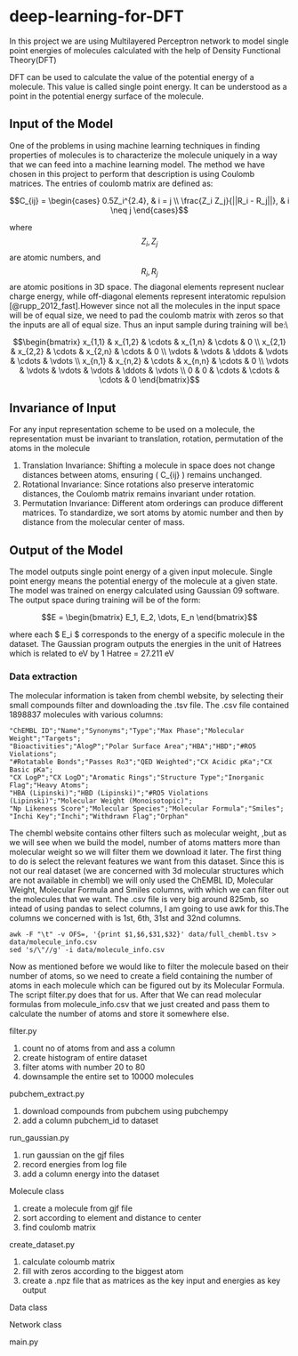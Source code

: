 # deep-learning-for-DFT
In this project we are using Multilayered Perceptron network to model single point energies of molecules calculated with the help of Density Functional Theory(DFT)

DFT can be used to calculate the value of the potential energy of a molecule. This value is called single point energy. It can be understood as a point in the potential energy surface of the molecule.
## Input of the Model
One of the problems in using machine learning techniques in finding properties of molecules is to
characterize the molecule uniquely in a way that we can feed into a machine learning model. The method we have chosen in this project to perform that description is using Coulomb matrices.
The entries of coulomb matrix are defined as:
```math
C_{ij} =
\begin{cases}
0.5Z_i^{2.4}, & i = j \\
\frac{Z_i Z_j}{||R_i - R_j||}, & i \neq j
\end{cases}
```

where $$Z_i, Z_j$$ are atomic numbers, and $$R_i, R_j$$ are atomic positions in 3D space. The diagonal elements represent nuclear charge energy, while off-diagonal elements represent interatomic repulsion [@rupp_2012_fast].However since not all the molecules in the input space will be of equal size, we need to pad the coulomb matrix with zeros so that the inputs are all of equal size. Thus an input sample during training
will be:\
```math
\begin{bmatrix}
x_{1,1} & x_{1,2} & \cdots & x_{1,n} & \cdots & 0 \\
x_{2,1} & x_{2,2} & \cdots & x_{2,n} & \cdots & 0 \\
\vdots  & \vdots  & \ddots & \vdots  & \cdots & \vdots \\
x_{n,1} & x_{n,2} & \cdots & x_{n,n} & \cdots & 0 \\
\vdots  & \vdots  & \vdots & \vdots  & \ddots & \vdots \\
0 & 0 & \cdots & \cdots & \cdots & 0
\end{bmatrix}
```

## Invariance of Input
For any input representation scheme to be used on a molecule, the representation must be invariant to
translation, rotation, permutation of the atoms in the molecule

1. Translation Invariance: Shifting a molecule in space does not change distances between atoms, ensuring \( C_{ij} \) remains unchanged.
2. Rotational Invariance: Since rotations also preserve interatomic distances, the Coulomb matrix remains invariant under rotation.
3. Permutation Invariance: Different atom orderings can produce different matrices. To standardize, we sort atoms by atomic number and then by distance from the molecular center of mass.

## Output of the Model
The model outputs single point energy of a given input molecule. Single point energy means the potential
energy of the molecule at a given state. The model was trained on energy calculated using Gaussian 09
software. The output space during training will be of the form:
```math
E = \begin{bmatrix} E_1, E_2, \dots, E_n \end{bmatrix}
```

where each $ E_i $ corresponds to the energy of a specific molecule in the dataset. The Gaussian program outputs the energies in the
unit of Hatrees which is related to eV by 1 Hatree = 27.211 eV


### Data extraction
The molecular information is taken from chembl website, by selecting their small compounds filter and downloading the .tsv file. The .csv file contained 1898837 molecules with various columns: 
```
"ChEMBL ID";"Name";"Synonyms";"Type";"Max Phase";"Molecular Weight";"Targets";
"Bioactivities";"AlogP";"Polar Surface Area";"HBA";"HBD";"#RO5 Violations";
"#Rotatable Bonds";"Passes Ro3";"QED Weighted";"CX Acidic pKa";"CX Basic pKa";
"CX LogP";"CX LogD";"Aromatic Rings";"Structure Type";"Inorganic Flag";"Heavy Atoms";
"HBA (Lipinski)";"HBD (Lipinski)";"#RO5 Violations (Lipinski)";"Molecular Weight (Monoisotopic)";
"Np Likeness Score";"Molecular Species";"Molecular Formula";"Smiles";
"Inchi Key";"Inchi";"Withdrawn Flag";"Orphan"
```
The chembl website contains other filters such as molecular weight, ,but as we will see when we build the model, number of atoms matters more than molecular weight so we will filter them we download it later. The first thing to do is select the relevant features we want from this dataset. Since this is not our real dataset (we are concerned with 3d molecular structures which are not available in chembl) we will only used the ChEMBL ID, Molecular Weight, Molecular Formula and Smiles columns, with which we can filter out the molecules that we want. The .csv file is very big around 825mb, so intead of using pandas to select columns, I am going to use awk for this.The columns we concerned with is 1st, 6th, 31st and 32nd columns.
```shell
awk -F "\t" -v OFS=, '{print $1,$6,$31,$32}' data/full_chembl.tsv > data/molecule_info.csv
sed 's/\"//g' -i data/molecule_info.csv
```
Now as mentioned before we would like to filter the molecule based on their number of atoms, so we need to create a field containing the number of atoms in each molecule which can be figured out by its Molecular Formula. The script filter.py does that for us. After that  We can read molecular formulas from molecule_info.csv that we just created and pass them to calculate the number of atoms and store it somewhere else. 

filter.py 
1. count no of atoms from and ass a column 
2. create histogram of entire dataset
3. filter atoms with number 20 to 80 
4. downsample the entire set to 10000 molecules

pubchem_extract.py
1. download compounds from pubchem using pubchempy
2. add a column pubchem_id to dataset

run_gaussian.py 
1. run gaussian on the gjf files 
2. record energies from log file 
3. add a column energy into the dataset 

Molecule class 
1. create a molecule from gjf file 
2. sort according to element and distance to center 
3. find coulomb matrix 

create_dataset.py
1. calculate coloumb matrix 
2. fill with zeros according to the biggest atom 
3. create a .npz file that as matrices as the key input and energies as key output

Data class

Network class 

main.py